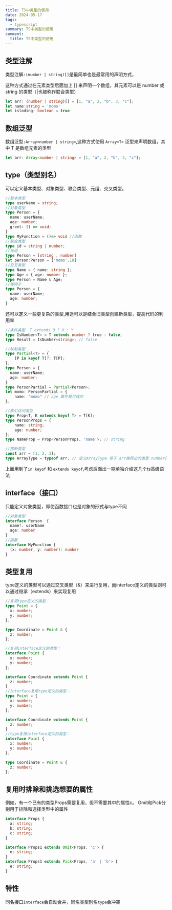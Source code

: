 ```yaml
---
title: TS中类型的使用
date: 2024-05-17
tags: 
  - typescript
summary: TS中类型的使用
comment:
  title: TS中类型的使用
---
```

## 类型注解
类型注解`:(number | string)[]`是最简单也是最常用的声明方式，

这种方式通过在元素类型后面加上 [] 来声明一个数组，其元素可以是 number 或 string 的类型（|也被称作联合类型）
```ts
let arr: (number | string)[] = [1, "a", 2, "b", 3, "c"];
let name:string = 'momo'
let isloding: boolean = true
```

## 数组泛型
数组泛型`:Array<number | string>`,这种方式使用 `Array<T>` 泛型来声明数组，其中 T 是数组元素的类型
```ts
let arr: Array<number | string> = [1, "a", 2, "b", 3, "c"];
```

## type（类型别名）
可以定义基本类型、对象类型、联合类型、元组、交叉类型。
```ts
//基本类型
type userName = string;
//对象类型
type Person = {
  name: userName;
  age: number;
  greet: () => void;
}
type MyFunction = ()=> void //函数
//联合类型
type id = string | number;  
//元组
type Person = [string , number]
let person:Person = ['momo',18]
//交叉类型
type Name = { name: string };  
type Age = { age: number };  
type Person = Name & Age;
//等同于
type Person = {
  name: userName;
  age: number;
}
```

还可以定义一些更复杂的类型,用途可以是结合旧类型创建新类型，提高代码的利用率

```ts
//条件类型  T extends U ? X : Y
type IsNumber<T> = T extends number ? true : false;  
type Result = IsNumber<string>; // false  

//映射类型 
type Partial<T> = {  
    [P in keyof T]?: T[P];  
};
type Person = {
  name: userName;
  age: number;
}
type PersonPartial = Partial<Person>;
let momo: PersonPartial = {  
    name: "momo" // age 属性是可选的  
};

//索引访问类型
type Prop<T, K extends keyof T> = T[K];
type PersonProps = {  
    name: string;  
    age: number;  
};  
type NameProp = Prop<PersonProps, 'name'>; // string

//推断类型
const arr = [1, 2, 3];
type ArrayType = typeof arr; // 定义ArrayType 等于 arr推荐出的类型 number[]

```
上面用到了`in keyof` 和 `extends keyof`,考虑后面出一期单独介绍这几个ts高级语法


## interface（接口）
只能定义对象类型，即使函数接口也是对象的形式与type不同
```ts
//对象类型
interface Person  {
  name?: userName
  age: number
}
//函数
interface MyFunction {
  (x: number, y: number): number
}
```

## 类型复用
type定义的类型可以通过交叉类型（&）来进行复用，而interface定义的类型则可以通过继承（extends）来实现复用
```ts
//复用type定义的类型：
type Point = {
  x: number;
  y: number;
};

type Coordinate = Point & {
  z: number;
};

//复用interface定义的类型：
interface Point {
  x: number;
  y: number;
};

interface Coordinate extends Point {
  z: number;
}
//interface复用type定义的类型：
type Point = {
  x: number;
  y: number;
};

interface Coordinate extends Point {
  z: number;
}
//type复用interface定义的类型：
interface Point {
  x: number;
  y: number;
};

type Coordinate = Point & {
  z: number;
};

```

## 复用时排除和挑选想要的属性
例如，有一个已有的类型Props需要复用，但不需要其中的属性c。
Omit和Pick分别用于排除和选择类型中的属性
```ts
interface Props {
  a: string;
  b: string;
  c: string;
}

interface Props1 extends Omit<Props, 'c'> {
  e: string;
}
interface Props1 extends Pick<Props, 'a' | 'b'> {
  e: string;
}
```

## 特性
同名接口`interface`会自动合并，同名类型别名`type`会冲突